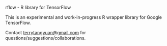 rflow - R library for TensorFlow

This is an experimental and work-in-progress R wrapper library for Google TensorFlow. 

Contact terrytangyuan@gmail.com for questions/suggestions/collaborations. 
